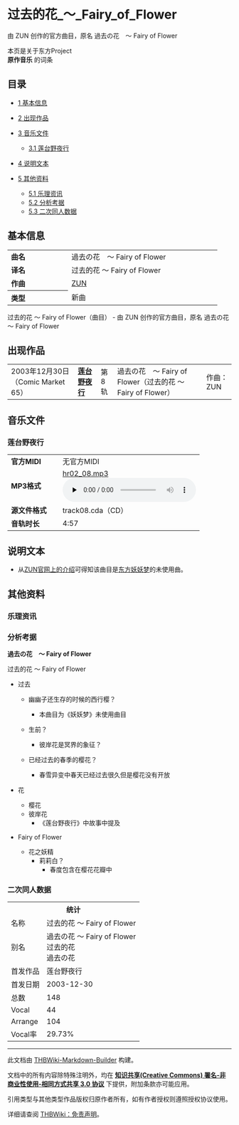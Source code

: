# 过去的花_～_Fairy_of_Flower

<!-- source html: G:\repos\THBWiki-Markdown-Builder\THBWikiMarkdown\Temp\main\a\a3\ns0%3A%E8%BF%87%E5%8E%BB%E7%9A%84%E8%8A%B1_%EF%BD%9E_Fairy_of_Flower.html -->

由 ZUN 创作的官方曲目，原名 過去の花　～ Fairy of Flower

本页是关于东方Project  
 **原作音乐** 的词条

## 目录

- [1 基本信息](#基本信息)
- [2 出现作品](#出现作品)
- [3 音乐文件](#音乐文件)

  - [3.1 莲台野夜行](#莲台野夜行)



- [4 说明文本](#说明文本)
- [5 其他资料](#其他资料)

  - [5.1 乐理资讯](#乐理资讯)
  - [5.2 分析考据](#分析考据)
  - [5.3 二次同人数据](#二次同人数据)








## 基本信息

<table><tbody><tr><td style="width:120px"><b>曲名</b></td><td style="width:320px">過去の花　～ Fairy of Flower</td></tr><tr><td><b>译名</b></td><td>过去的花 ～ Fairy of Flower</td></tr><tr><td><b>作曲</b></td><td><a href="./ZUN.md" title="ZUN">ZUN</a></td></tr><tr><th style="text-align: left;"><b>类型</b></th><td>新曲</td></tr></tbody></table>

过去的花 ～ Fairy of Flower（曲目） - 由 ZUN 创作的官方曲目，原名 過去の花　～ Fairy of Flower

## 出现作品

<table>
<tbody><tr><td>2003年12月30日（Comic Market 65）</td><td><b><a href="./莲台野夜行.md" title="莲台野夜行">莲台野夜行</a></b></td><td>第8轨</td><td style="padding-left:5px;">過去の花　～ Fairy of Flower（过去的花 ～ Fairy of Flower）</td><td style="padding-left:10px;">作曲：ZUN</td></tr>
</tbody></table>



## 音乐文件

### 莲台野夜行

<table><tbody><tr class="mw-empty-elt"></tr><tr><td width="100"><b>官方MIDI</b></td><td>无官方MIDI</td></tr><tr><td><b>MP3格式</b></td><td><a href="./文件-hr02_08.mp3.md" title="文件:hr02 08.mp3">hr02_08.mp3</a><br><audio src="https://upload.thwiki.cc/a/ad/hr02_08.mp3" loop="" controls="" preload="none"></audio></td></tr><tr><td><b>源文件格式</b></td><td>track08.cda（CD）</td></tr><tr><td><b>音轨时长</b></td><td>4:57</td></tr></tbody></table>



## 说明文本
- 从[ZUN官网上的介绍](http://www16.big.or.jp/~zun/html/mcdtop.html)可得知该曲目是[东方妖妖梦](./东方妖妖梦.md)的未使用曲。


## 其他资料

### 乐理资讯

### 分析考据
  
 **過去の花　～ Fairy of Flower** 
  
过去的花 ～ Fairy of Flower
  

- 过去
  - 幽幽子还生存的时候的西行樱？
    - 本曲目为《妖妖梦》未使用曲目

  - 生前？
    - 彼岸花是冥界的象征？

  - 已经过去的春季的樱花？
    - 春雪异变中春天已经过去很久但是樱花没有开放


- 花
  - 樱花
  - 彼岸花
    - 《莲台野夜行》中故事中提及


- Fairy of Flower
  - 花之妖精
    - 莉莉白？
      - 春度包含在樱花花瓣中





### 二次同人数据

<table><tbody><tr><th colspan="2">统计</th></tr>
<tr><td>名称</td><td>过去的花 ～ Fairy of Flower</td></tr>
<tr><td>别名</td><td>過去の花 ～ Fairy of Flower<br>过去的花<br>過去の花</td></tr>
<tr><td>首发作品</td><td>莲台野夜行</td></tr>
<tr><td>首发日期</td><td>2003-12-30</td></tr>
<tr><td>总数</td><td>148</td></tr>
<tr><td>Vocal</td><td>44</td></tr>
<tr><td>Arrange</td><td>104</td></tr>
<tr><td>Vocal率</td><td>29.73%</td></tr>
</tbody></table>




  
  

  





---

此文档由 [THBWiki-Markdown-Builder](https://github.com/Delsin-Yu/THBWiki-Markdown-Builder) 构建。

文档中的所有内容除特殊注明外，均在 [**知识共享(Creative Commons) 署名-非商业性使用-相同方式共享 3.0 协议**](https://creativecommons.org/licenses/by-sa/3.0/deed.zh-hans) 下提供，附加条款亦可能应用。

引用类型与其他类型作品版权归原作者所有，如有作者授权则遵照授权协议使用。

详细请查阅 [THBWiki：免责声明](https://thbwiki.cc/THBWiki:%E5%85%8D%E8%B4%A3%E5%A3%B0%E6%98%8E)。

